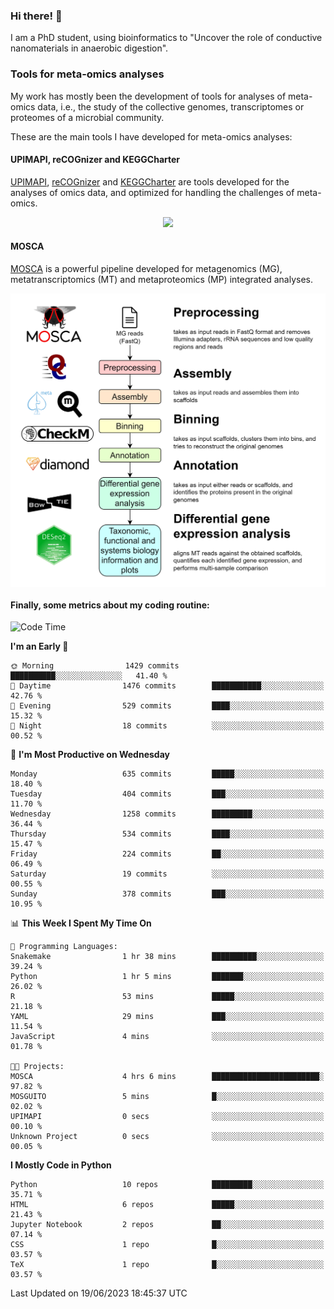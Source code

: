 ### Hi there! 👋

I am a PhD student, using bioinformatics to "Uncover the role of conductive nanomaterials in anaerobic digestion".

### Tools for meta-omics analyses

My work has mostly been the development of tools for analyses of meta-omics data, i.e., the study of the collective genomes, transcriptomes or proteomes of a microbial community.

These are the main tools I have developed for meta-omics analyses:

#### UPIMAPI, reCOGnizer and KEGGCharter

[UPIMAPI](https://github.com/iquasere/UPIMAPI), [reCOGnizer](https://github.com/iquasere/reCOGnizer) and [KEGGCharter](https://github.com/iquasere/KEGGCharter) are tools developed for the analyses of omics data, and optimized for handling the challenges of meta-omics.

<p align="center">
    <img src="assets/annotation_paper.png">
</p>

#### MOSCA

[MOSCA](https://github.com/iquasere/MOSCA) is a powerful pipeline developed for metagenomics (MG), metatranscriptomics (MT) and metaproteomics (MP) integrated analyses.

<p align="center">
    <img src="assets/mosca_workflow.png" align="center" width="700">
</p>


#### Finally, some metrics about my coding routine:

<!--START_SECTION:waka-->
![Code Time](http://img.shields.io/badge/Code%20Time-592%20hrs%2030%20mins-blue)

**I'm an Early 🐤** 

```text
🌞 Morning                1429 commits        ██████████░░░░░░░░░░░░░░░   41.40 % 
🌆 Daytime                1476 commits        ███████████░░░░░░░░░░░░░░   42.76 % 
🌃 Evening                529 commits         ████░░░░░░░░░░░░░░░░░░░░░   15.32 % 
🌙 Night                  18 commits          ░░░░░░░░░░░░░░░░░░░░░░░░░   00.52 % 
```
📅 **I'm Most Productive on Wednesday** 

```text
Monday                   635 commits         █████░░░░░░░░░░░░░░░░░░░░   18.40 % 
Tuesday                  404 commits         ███░░░░░░░░░░░░░░░░░░░░░░   11.70 % 
Wednesday                1258 commits        █████████░░░░░░░░░░░░░░░░   36.44 % 
Thursday                 534 commits         ████░░░░░░░░░░░░░░░░░░░░░   15.47 % 
Friday                   224 commits         ██░░░░░░░░░░░░░░░░░░░░░░░   06.49 % 
Saturday                 19 commits          ░░░░░░░░░░░░░░░░░░░░░░░░░   00.55 % 
Sunday                   378 commits         ███░░░░░░░░░░░░░░░░░░░░░░   10.95 % 
```


📊 **This Week I Spent My Time On** 

```text
💬 Programming Languages: 
Snakemake                1 hr 38 mins        ██████████░░░░░░░░░░░░░░░   39.24 % 
Python                   1 hr 5 mins         ███████░░░░░░░░░░░░░░░░░░   26.02 % 
R                        53 mins             █████░░░░░░░░░░░░░░░░░░░░   21.18 % 
YAML                     29 mins             ███░░░░░░░░░░░░░░░░░░░░░░   11.54 % 
JavaScript               4 mins              ░░░░░░░░░░░░░░░░░░░░░░░░░   01.78 % 

🐱‍💻 Projects: 
MOSCA                    4 hrs 6 mins        ████████████████████████░   97.82 % 
MOSGUITO                 5 mins              █░░░░░░░░░░░░░░░░░░░░░░░░   02.02 % 
UPIMAPI                  0 secs              ░░░░░░░░░░░░░░░░░░░░░░░░░   00.10 % 
Unknown Project          0 secs              ░░░░░░░░░░░░░░░░░░░░░░░░░   00.05 % 
```

**I Mostly Code in Python** 

```text
Python                   10 repos            █████████░░░░░░░░░░░░░░░░   35.71 % 
HTML                     6 repos             █████░░░░░░░░░░░░░░░░░░░░   21.43 % 
Jupyter Notebook         2 repos             ██░░░░░░░░░░░░░░░░░░░░░░░   07.14 % 
CSS                      1 repo              █░░░░░░░░░░░░░░░░░░░░░░░░   03.57 % 
TeX                      1 repo              █░░░░░░░░░░░░░░░░░░░░░░░░   03.57 % 
```




 Last Updated on 19/06/2023 18:45:37 UTC
<!--END_SECTION:waka-->
